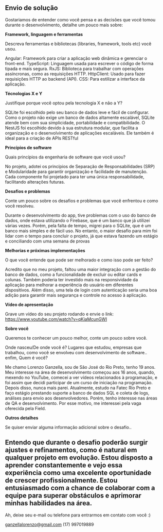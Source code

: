 ## Envio de solução

Gostariamos de entender como você pensa e as decisões que você tomou durante o desenvolvimento, detalhe um pouco mais sobre:

**Framework, linguagem e ferramentas**

Descreva ferramentas e bibliotecas (libraries, framework, tools etc) você usou.

Angular: Framework para criar a aplicação web dinâmica e gerenciar o front-end.
TypeScript: Linguagem usada para escrever o código de forma tipada e mais segura.
RxJS: Biblioteca para trabalhar com operações assíncronas, como as requisições HTTP.
HttpClient: Usado para fazer requisições HTTP ao backend (API).
CSS: Para estilizar a interface da aplicação.

**Técnologias X e Y**

Justifique porque você optou pela tecnologia X e não a Y?

SQLite foi escolhido pelo seu banco de dados leve e fácil de configurar. Como o projeto não exige um banco de dados altamente escalável, SQLite atende bem com sua simplicidade, portabilidade e compatibilidade.
O NestJS foi escolhido devido à sua estrutura modular, que facilita a organização e o desenvolvimento de aplicações escaláveis. Ele também é ideal para a criação de APIs RESTful

**Princípios de software**

Quais princípios da engenharia de software que você usou?

No projeto, adotei os princípios de Separação de Responsabilidades (SRP) e Modularidade para garantir organização e facilidade de manutenção. Cada componente foi projetado para ter uma única responsabilidade, facilitando alterações futuras. 

**Desafios e problemas**

Conte um pouco sobre os desafios e problemas que você enfrentou e como você resolveu.

Durante o desenvolvimento do app, tive problemas com o uso do banco de dados, onde estava utilizando o Firebase, que é um banco que já utilizei várias vezes. Porém, pela falta de tempo, migrei para o SQLite, que é um banco mais simples e de fácil uso. No entanto, o maior desafio para mim foi lidar com o tempo para concluir o projeto, já que estava fazendo um estágio e conciliando com uma semana de provas

**Melhorias e próximas implementações**

O que você entende que pode ser melhorado e como isso pode ser feito?

Acredito que no meu projeto, faltou uma maior integração com a gestão do banco de dados, como a funcionalidade de excluir ou editar cards e colunas. Também poderia ter investido mais na responsividade da aplicação para melhorar a experiência do usuário em diferentes dispositivos. Além disso, uma tela de login com autenticação seria uma boa adição para garantir mais segurança e controle no acesso à aplicação.

**Vídeo de apresentação**

Grave um vídeo do seu projeto rodando e envie o link:
https://www.youtube.com/watch?v=qKiaMcunGWI

**Sobre você**

Queremos te conhecer um pouco melhor, conte um pouco sobre você.

Onde nasceu/De onde você é? Lugares que estudou, empresas que trabalhou, como você se envolveu com desenvolvimento de software.. enfim, Quem é você?

Me chamo Lorenzo Ganzella, sou de São José do Rio Preto, tenho 19 anos. Meu interesse na área de desenvolvimento começou aos 16 anos, quando, mexendo no YouTube, comecei a ver vídeos relacionados à programação, e foi assim que decidi participar de um curso de iniciação na programação. Depois disso, nunca mais parei. Atualmente, estudo na Fatec Rio Preto e faço  estágio prestando suporte a banco de dados SQL e coleta de logs, análises para envio aos desenvolvedores. Porém, tenho interesse nas áreas de QA e desenvolvimento. Por esse motivo, me interessei pela vaga oferecida pela Field.

**Outros detalhes**

Se quiser enviar alguma informação adicional sobre o desafio..

Entendo que durante o desafio poderão surgir ajustes e refinamentos, como é natural em qualquer projeto em evolução. Estou disposto a aprender constantemente e vejo essa experiência como uma excelente oportunidade de crescer profissionalmente. Estou entusiasmado com a chance de colaborar com a equipe para superar obstáculos e aprimorar minhas habilidades na área.
---

Ah, deixe seu e-mail ou telefone para entrarmos em contato com você :) 

ganzellalorenzo@gmail.com
(17) 997019889

